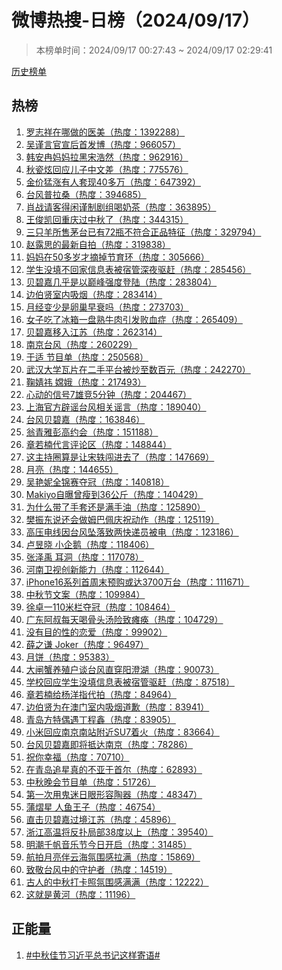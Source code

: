 <h1>
微博热搜-日榜（2024/09/17）
</h1>
<blockquote>
<p>
本榜单时间：2024/09/17 00:27:43 ~ 2024/09/17 02:29:41
</p>
</blockquote>
<p>
<a href="https://github.com/daifee/weibo-hot-search/tree/main/archives/daily">历史榜单</a>
</p>
<h2>
热榜
</h2>
<ol>

<li>
<a href="https://s.weibo.com/weibo?q=%23%E7%BD%97%E5%BF%97%E7%A5%A5%E5%9C%A8%E5%93%AA%E5%81%9A%E7%9A%84%E5%8C%BB%E7%BE%8E%23" target="weibo">
罗志祥在哪做的医美（热度：1392288）
</a>
</li>

<li>
<a href="https://s.weibo.com/weibo?q=%23%E5%90%B4%E8%B0%A8%E8%A8%80%E5%AE%98%E5%AE%A3%E5%90%8E%E9%A6%96%E5%8F%91%E5%8D%9A%23" target="weibo">
吴谨言官宣后首发博（热度：966057）
</a>
</li>

<li>
<a href="https://s.weibo.com/weibo?q=%23%E9%9F%A9%E5%AE%89%E5%86%89%E5%A6%88%E5%A6%88%E6%8B%89%E9%BB%91%E5%AE%8B%E6%B5%A9%E7%84%B6%23" target="weibo">
韩安冉妈妈拉黑宋浩然（热度：962916）
</a>
</li>

<li>
<a href="https://s.weibo.com/weibo?q=%23%E7%A7%8B%E7%93%B7%E7%82%AB%E5%9B%9E%E5%BA%94%E5%84%BF%E5%AD%90%E4%B8%AD%E6%96%87%E5%B7%AE%23" target="weibo">
秋瓷炫回应儿子中文差（热度：775576）
</a>
</li>

<li>
<a href="https://s.weibo.com/weibo?q=%23%E9%87%91%E4%BB%B7%E7%8C%9B%E6%B6%A8%E6%9C%89%E4%BA%BA%E5%A5%97%E7%8E%B040%E5%A4%9A%E4%B8%87%23" target="weibo">
金价猛涨有人套现40多万（热度：647392）
</a>
</li>

<li>
<a href="https://s.weibo.com/weibo?q=%23%E5%8F%B0%E9%A3%8E%E6%99%AE%E6%8B%89%E6%A1%91%23" target="weibo">
台风普拉桑（热度：394685）
</a>
</li>

<li>
<a href="https://s.weibo.com/weibo?q=%23%E8%82%96%E6%88%98%E8%AF%B7%E5%AE%A2%E5%BE%97%E9%97%B2%E8%B0%A8%E5%88%B6%E5%89%A7%E7%BB%84%E5%96%9D%E5%A5%B6%E8%8C%B6%23" target="weibo">
肖战请客得闲谨制剧组喝奶茶（热度：363895）
</a>
</li>

<li>
<a href="https://s.weibo.com/weibo?q=%23%E7%8E%8B%E4%BF%8A%E5%87%AF%E5%9B%9E%E9%87%8D%E5%BA%86%E8%BF%87%E4%B8%AD%E7%A7%8B%E4%BA%86%23" target="weibo">
王俊凯回重庆过中秋了（热度：344315）
</a>
</li>

<li>
<a href="https://s.weibo.com/weibo?q=%23%E4%B8%89%E5%8F%AA%E7%BE%8A%E6%89%80%E5%94%AE%E8%8C%85%E5%8F%B0%E5%B7%B2%E6%9C%8972%E7%93%B6%E4%B8%8D%E7%AC%A6%E5%90%88%E6%AD%A3%E5%93%81%E7%89%B9%E5%BE%81%23" target="weibo">
三只羊所售茅台已有72瓶不符合正品特征（热度：329794）
</a>
</li>

<li>
<a href="https://s.weibo.com/weibo?q=%23%E8%B5%B5%E9%9C%B2%E6%80%9D%E7%9A%84%E6%9C%80%E6%96%B0%E8%87%AA%E6%8B%8D%23" target="weibo">
赵露思的最新自拍（热度：319838）
</a>
</li>

<li>
<a href="https://s.weibo.com/weibo?q=%23%E5%A6%88%E5%A6%88%E5%9C%A850%E5%A4%9A%E5%B2%81%E6%89%8D%E6%91%98%E6%8E%89%E8%8A%82%E8%82%B2%E7%8E%AF%23" target="weibo">
妈妈在50多岁才摘掉节育环（热度：305666）
</a>
</li>

<li>
<a href="https://s.weibo.com/weibo?q=%23%E5%AD%A6%E7%94%9F%E6%B2%A1%E5%A1%AB%E4%B8%8D%E5%9B%9E%E5%AE%B6%E4%BF%A1%E6%81%AF%E8%A1%A8%E8%A2%AB%E5%AE%BF%E7%AE%A1%E6%B7%B1%E5%A4%9C%E9%A9%B1%E8%B5%B6%23" target="weibo">
学生没填不回家信息表被宿管深夜驱赶（热度：285456）
</a>
</li>

<li>
<a href="https://s.weibo.com/weibo?q=%23%E8%B4%9D%E7%A2%A7%E5%98%89%E5%87%A0%E4%B9%8E%E6%98%AF%E4%BB%A5%E5%B7%85%E5%B3%B0%E5%BC%BA%E5%BA%A6%E7%99%BB%E9%99%86%23" target="weibo">
贝碧嘉几乎是以巅峰强度登陆（热度：283804）
</a>
</li>

<li>
<a href="https://s.weibo.com/weibo?q=%23%E8%BE%B9%E4%BC%AF%E8%B4%A4%E5%AE%A4%E5%86%85%E5%90%B8%E7%83%9F%23" target="weibo">
边伯贤室内吸烟（热度：283414）
</a>
</li>

<li>
<a href="https://s.weibo.com/weibo?q=%23%E6%9C%88%E7%BB%8F%E5%8F%98%E5%B0%91%E6%98%AF%E5%8D%B5%E5%B7%A2%E6%97%A9%E8%A1%B0%E5%90%97%23" target="weibo">
月经变少是卵巢早衰吗（热度：273703）
</a>
</li>

<li>
<a href="https://s.weibo.com/weibo?q=%23%E5%A5%B3%E5%AD%90%E5%90%83%E4%BA%86%E5%86%B0%E7%AE%B1%E4%B8%80%E7%9B%98%E7%86%9F%E7%89%9B%E8%82%89%E5%BC%95%E5%8F%91%E8%B4%A5%E8%A1%80%E7%97%87%23" target="weibo">
女子吃了冰箱一盘熟牛肉引发败血症（热度：265409）
</a>
</li>

<li>
<a href="https://s.weibo.com/weibo?q=%23%E8%B4%9D%E7%A2%A7%E5%98%89%E7%A7%BB%E5%85%A5%E6%B1%9F%E8%8B%8F%23" target="weibo">
贝碧嘉移入江苏（热度：262314）
</a>
</li>

<li>
<a href="https://s.weibo.com/weibo?q=%23%E5%8D%97%E4%BA%AC%E5%8F%B0%E9%A3%8E%23" target="weibo">
南京台风（热度：260229）
</a>
</li>

<li>
<a href="https://s.weibo.com/weibo?q=%23%E4%BA%8E%E9%80%82%20%E8%8A%82%E7%9B%AE%E5%8D%95%23" target="weibo">
于适 节目单（热度：250568）
</a>
</li>

<li>
<a href="https://s.weibo.com/weibo?q=%23%E6%AD%A6%E6%B1%89%E5%A4%A7%E5%AD%A6%E7%93%A6%E7%89%87%E5%9C%A8%E4%BA%8C%E6%89%8B%E5%B9%B3%E5%8F%B0%E8%A2%AB%E7%82%92%E8%87%B3%E6%95%B0%E7%99%BE%E5%85%83%23" target="weibo">
武汉大学瓦片在二手平台被炒至数百元（热度：242270）
</a>
</li>

<li>
<a href="https://s.weibo.com/weibo?q=%23%E9%9E%A0%E5%A9%A7%E7%A5%8E%20%E5%AB%A6%E5%A8%A5%23" target="weibo">
鞠婧祎 嫦娥（热度：217493）
</a>
</li>

<li>
<a href="https://s.weibo.com/weibo?q=%23%E5%BF%83%E5%8A%A8%E7%9A%84%E4%BF%A1%E5%8F%B77%E9%9B%84%E7%AB%9E5%E5%88%86%E9%92%9F%23" target="weibo">
心动的信号7雄竞5分钟（热度：204467）
</a>
</li>

<li>
<a href="https://s.weibo.com/weibo?q=%23%E4%B8%8A%E6%B5%B7%E5%AE%98%E6%96%B9%E8%BE%9F%E8%B0%A3%E5%8F%B0%E9%A3%8E%E7%9B%B8%E5%85%B3%E8%B0%A3%E8%A8%80%23" target="weibo">
上海官方辟谣台风相关谣言（热度：189040）
</a>
</li>

<li>
<a href="https://s.weibo.com/weibo?q=%23%E5%8F%B0%E9%A3%8E%E8%B4%9D%E7%A2%A7%E5%98%89%23" target="weibo">
台风贝碧嘉（热度：163846）
</a>
</li>

<li>
<a href="https://s.weibo.com/weibo?q=%23%E7%BF%81%E9%9D%92%E9%9B%85%E5%BD%AD%E9%AB%98%E7%BA%A6%E4%BC%9A%23" target="weibo">
翁青雅彭高约会（热度：151188）
</a>
</li>

<li>
<a href="https://s.weibo.com/weibo?q=%23%E7%AB%A0%E8%8B%A5%E6%A5%A0%E4%BB%A3%E8%A8%80%E8%AF%84%E8%AE%BA%E5%8C%BA%23" target="weibo">
章若楠代言评论区（热度：148844）
</a>
</li>

<li>
<a href="https://s.weibo.com/weibo?q=%23%E8%BF%99%E4%B8%BB%E6%8C%81%E5%9C%88%E7%AE%97%E6%98%AF%E8%AE%A9%E5%AE%8B%E8%BD%B6%E9%97%AF%E8%BF%9B%E5%8E%BB%E4%BA%86%23" target="weibo">
这主持圈算是让宋轶闯进去了（热度：147669）
</a>
</li>

<li>
<a href="https://s.weibo.com/weibo?q=%23%E6%9C%88%E4%BA%AE%23" target="weibo">
月亮（热度：144655）
</a>
</li>

<li>
<a href="https://s.weibo.com/weibo?q=%23%E5%90%B4%E8%89%B3%E5%A6%AE%E5%85%A8%E9%94%A6%E8%B5%9B%E5%A4%BA%E5%86%A0%23" target="weibo">
吴艳妮全锦赛夺冠（热度：140818）
</a>
</li>

<li>
<a href="https://s.weibo.com/weibo?q=%23Makiyo%E8%87%AA%E6%9B%9D%E6%9B%BE%E7%98%A6%E5%88%B036%E5%85%AC%E6%96%A4%23" target="weibo">
Makiyo自曝曾瘦到36公斤（热度：140429）
</a>
</li>

<li>
<a href="https://s.weibo.com/weibo?q=%23%E4%B8%BA%E4%BB%80%E4%B9%88%E5%B8%A6%E4%BA%86%E6%89%8B%E5%A5%97%E8%BF%98%E6%98%AF%E6%BB%A1%E6%89%8B%E6%B2%B9%23" target="weibo">
为什么带了手套还是满手油（热度：125890）
</a>
</li>

<li>
<a href="https://s.weibo.com/weibo?q=%23%E6%A8%8A%E6%8C%AF%E4%B8%9C%E8%AF%B4%E8%BF%98%E4%BC%9A%E5%81%9A%E5%A7%86%E5%B7%B4%E4%BD%A9%E5%BA%86%E7%A5%9D%E5%8A%A8%E4%BD%9C%23" target="weibo">
樊振东说还会做姆巴佩庆祝动作（热度：125119）
</a>
</li>

<li>
<a href="https://s.weibo.com/weibo?q=%23%E9%AB%98%E5%8E%8B%E7%94%B5%E7%BA%BF%E5%9B%A0%E5%8F%B0%E9%A3%8E%E5%9D%A0%E8%90%BD%E8%87%B4%E4%B8%A4%E5%BF%AB%E9%80%92%E5%91%98%E8%A2%AB%E7%94%B5%23" target="weibo">
高压电线因台风坠落致两快递员被电（热度：123186）
</a>
</li>

<li>
<a href="https://s.weibo.com/weibo?q=%23%E5%8D%A2%E6%98%B1%E6%99%93%20%E5%B0%8F%E4%BC%81%E9%B9%85%23" target="weibo">
卢昱晓 小企鹅（热度：118406）
</a>
</li>

<li>
<a href="https://s.weibo.com/weibo?q=%23%E5%BC%A0%E6%B3%BD%E7%A6%B9%20%E8%80%B3%E6%B4%9E%23" target="weibo">
张泽禹 耳洞（热度：117078）
</a>
</li>

<li>
<a href="https://s.weibo.com/weibo?q=%23%E6%B2%B3%E5%8D%97%E5%8D%AB%E8%A7%86%E5%88%9B%E6%96%B0%E8%83%BD%E5%8A%9B%23" target="weibo">
河南卫视创新能力（热度：112644）
</a>
</li>

<li>
<a href="https://s.weibo.com/weibo?q=%23iPhone16%E7%B3%BB%E5%88%97%E9%A6%96%E5%91%A8%E6%9C%AB%E9%A2%84%E8%B4%AD%E6%88%96%E8%BE%BE3700%E4%B8%87%E5%8F%B0%23" target="weibo">
iPhone16系列首周末预购或达3700万台（热度：111671）
</a>
</li>

<li>
<a href="https://s.weibo.com/weibo?q=%23%E4%B8%AD%E7%A7%8B%E8%8A%82%E6%96%87%E6%A1%88%23" target="weibo">
中秋节文案（热度：109984）
</a>
</li>

<li>
<a href="https://s.weibo.com/weibo?q=%23%E5%BE%90%E5%8D%93%E4%B8%80110%E7%B1%B3%E6%A0%8F%E5%A4%BA%E5%86%A0%23" target="weibo">
徐卓一110米栏夺冠（热度：108464）
</a>
</li>

<li>
<a href="https://s.weibo.com/weibo?q=%23%E5%B9%BF%E4%B8%9C%E9%98%BF%E5%8F%94%E6%AF%8F%E5%A4%A9%E5%96%9D%E9%AA%A8%E5%A4%B4%E6%B1%A4%E9%99%A9%E8%87%B4%E7%98%AB%E7%97%AA%23" target="weibo">
广东阿叔每天喝骨头汤险致瘫痪（热度：104729）
</a>
</li>

<li>
<a href="https://s.weibo.com/weibo?q=%23%E6%B2%A1%E6%9C%89%E7%9B%AE%E7%9A%84%E6%80%A7%E7%9A%84%E6%81%8B%E7%88%B1%23" target="weibo">
没有目的性的恋爱（热度：99902）
</a>
</li>

<li>
<a href="https://s.weibo.com/weibo?q=%23%E8%96%9B%E4%B9%8B%E8%B0%A6%20Joker%23" target="weibo">
薛之谦 Joker（热度：96497）
</a>
</li>

<li>
<a href="https://s.weibo.com/weibo?q=%23%E6%9C%88%E9%A5%BC%23" target="weibo">
月饼（热度：95383）
</a>
</li>

<li>
<a href="https://s.weibo.com/weibo?q=%23%E5%A4%A7%E9%97%B8%E8%9F%B9%E5%85%BB%E6%AE%96%E6%88%B7%E8%B0%88%E5%8F%B0%E9%A3%8E%E7%9B%B4%E7%A9%BF%E9%98%B3%E6%BE%84%E6%B9%96%23" target="weibo">
大闸蟹养殖户谈台风直穿阳澄湖（热度：90073）
</a>
</li>

<li>
<a href="https://s.weibo.com/weibo?q=%23%E5%AD%A6%E6%A0%A1%E5%9B%9E%E5%BA%94%E5%AD%A6%E7%94%9F%E6%B2%A1%E5%A1%AB%E4%BF%A1%E6%81%AF%E8%A1%A8%E8%A2%AB%E5%AE%BF%E7%AE%A1%E9%A9%B1%E8%B5%B6%23" target="weibo">
学校回应学生没填信息表被宿管驱赶（热度：87518）
</a>
</li>

<li>
<a href="https://s.weibo.com/weibo?q=%23%E7%AB%A0%E8%8B%A5%E6%A5%A0%E7%BB%99%E6%9D%A8%E6%B4%8B%E6%8C%87%E4%BB%A3%E6%8B%8D%23" target="weibo">
章若楠给杨洋指代拍（热度：84964）
</a>
</li>

<li>
<a href="https://s.weibo.com/weibo?q=%23%E8%BE%B9%E4%BC%AF%E8%B4%A4%E4%B8%BA%E5%9C%A8%E6%BE%B3%E9%97%A8%E5%AE%A4%E5%86%85%E5%90%B8%E7%83%9F%E9%81%93%E6%AD%89%23" target="weibo">
边伯贤为在澳门室内吸烟道歉（热度：83941）
</a>
</li>

<li>
<a href="https://s.weibo.com/weibo?q=%23%E9%9D%92%E5%B2%9B%E6%96%B9%E7%89%B9%E5%81%B6%E9%81%87%E4%B8%81%E7%A8%8B%E9%91%AB%23" target="weibo">
青岛方特偶遇丁程鑫（热度：83905）
</a>
</li>

<li>
<a href="https://s.weibo.com/weibo?q=%23%E5%B0%8F%E7%B1%B3%E5%9B%9E%E5%BA%94%E5%8D%97%E4%BA%AC%E5%8D%97%E7%AB%99%E9%99%84%E8%BF%91SU7%E7%9D%80%E7%81%AB%23" target="weibo">
小米回应南京南站附近SU7着火（热度：83664）
</a>
</li>

<li>
<a href="https://s.weibo.com/weibo?q=%23%E5%8F%B0%E9%A3%8E%E8%B4%9D%E7%A2%A7%E5%98%89%E5%8D%B3%E5%B0%86%E6%8A%B5%E8%BE%BE%E5%8D%97%E4%BA%AC%23" target="weibo">
台风贝碧嘉即将抵达南京（热度：78286）
</a>
</li>

<li>
<a href="https://s.weibo.com/weibo?q=%23%E7%A5%9D%E4%BD%A0%E5%B9%B8%E7%A6%8F%23" target="weibo">
祝你幸福（热度：70710）
</a>
</li>

<li>
<a href="https://s.weibo.com/weibo?q=%23%E5%9C%A8%E9%9D%92%E5%B2%9B%E8%BF%BD%E6%98%9F%E7%9C%9F%E7%9A%84%E4%B8%8D%E4%BA%9A%E4%BA%8E%E9%A6%96%E5%B0%94%23" target="weibo">
在青岛追星真的不亚于首尔（热度：62893）
</a>
</li>

<li>
<a href="https://s.weibo.com/weibo?q=%23%E4%B8%AD%E7%A7%8B%E6%99%9A%E4%BC%9A%E8%8A%82%E7%9B%AE%E5%8D%95%23" target="weibo">
中秋晚会节目单（热度：51726）
</a>
</li>

<li>
<a href="https://s.weibo.com/weibo?q=%23%E7%AC%AC%E4%B8%80%E6%AC%A1%E7%94%A8%E9%AC%BC%E8%BF%B7%E6%97%A5%E7%9C%BC%E5%BD%A2%E5%AE%B9%E9%99%B6%E5%99%A8%23" target="weibo">
第一次用鬼迷日眼形容陶器（热度：48347）
</a>
</li>

<li>
<a href="https://s.weibo.com/weibo?q=%23%E8%92%B2%E7%86%A0%E6%98%9F%20%E4%BA%BA%E9%B1%BC%E7%8E%8B%E5%AD%90%23" target="weibo">
蒲熠星 人鱼王子（热度：46754）
</a>
</li>

<li>
<a href="https://s.weibo.com/weibo?q=%23%E7%9B%B4%E5%87%BB%E8%B4%9D%E7%A2%A7%E5%98%89%E8%BF%87%E5%A2%83%E6%B1%9F%E8%8B%8F%23" target="weibo">
直击贝碧嘉过境江苏（热度：45896）
</a>
</li>

<li>
<a href="https://s.weibo.com/weibo?q=%23%E6%B5%99%E6%B1%9F%E9%AB%98%E6%B8%A9%E5%B0%86%E5%8F%8D%E6%89%91%E5%B1%80%E9%83%A838%E5%BA%A6%E4%BB%A5%E4%B8%8A%23" target="weibo">
浙江高温将反扑局部38度以上（热度：39540）
</a>
</li>

<li>
<a href="https://s.weibo.com/weibo?q=%23%E6%98%8E%E6%BD%AE%E5%8D%83%E5%B8%86%E9%9F%B3%E4%B9%90%E8%8A%82%E4%BB%8A%E6%97%A5%E5%BC%80%E5%90%AF%23" target="weibo">
明潮千帆音乐节今日开启（热度：31485）
</a>
</li>

<li>
<a href="https://s.weibo.com/weibo?q=%23%E8%88%AA%E6%8B%8D%E6%9C%88%E4%BA%AE%E4%BC%B4%E4%BA%91%E6%B5%B7%E6%B0%9B%E5%9B%B4%E6%84%9F%E6%8B%89%E6%BB%A1%23" target="weibo">
航拍月亮伴云海氛围感拉满（热度：15869）
</a>
</li>

<li>
<a href="https://s.weibo.com/weibo?q=%23%E8%87%B4%E6%95%AC%E5%8F%B0%E9%A3%8E%E4%B8%AD%E7%9A%84%E5%AE%88%E6%8A%A4%E8%80%85%23" target="weibo">
致敬台风中的守护者（热度：14519）
</a>
</li>

<li>
<a href="https://s.weibo.com/weibo?q=%23%E5%8F%A4%E4%BA%BA%E7%9A%84%E4%B8%AD%E7%A7%8B%E6%89%93%E5%8D%A1%E7%85%A7%E6%B0%9B%E5%9B%B4%E6%84%9F%E6%BB%A1%E6%BB%A1%23" target="weibo">
古人的中秋打卡照氛围感满满（热度：12222）
</a>
</li>

<li>
<a href="https://s.weibo.com/weibo?q=%23%E8%BF%99%E5%B0%B1%E6%98%AF%E9%BB%84%E6%B2%B3%23" target="weibo">
这就是黄河（热度：11196）
</a>
</li>

</ol>
<h2>
正能量
</h2>
<ol>

<li>
<a href="https://s.weibo.com/weibo?q=%23%23%E4%B8%AD%E7%A7%8B%E4%BD%B3%E8%8A%82%E4%B9%A0%E8%BF%91%E5%B9%B3%E6%80%BB%E4%B9%A6%E8%AE%B0%E8%BF%99%E6%A0%B7%E5%AF%84%E8%AF%AD%23%23" target="weibo">
#中秋佳节习近平总书记这样寄语#
</a>
</li>

</ol>
